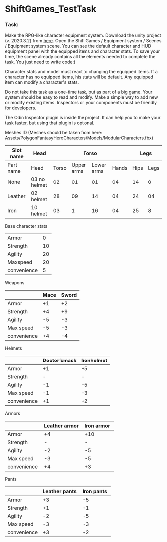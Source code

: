 # ShiftGames_TestTask

### Task:
Make the RPG-like character equipment system. Download the unity project (v. 2020.3.2) from [here](https://drive.google.com/file/d/18Nv3uhhkz4eM-NsIa_SIS76G1IAVLTHF/view?usp=sharing). Open the Shift Games / Equipment system / Scenes / Equipment system scene. You can see the default character and HUD equipment panel with the equipped items and character stats. To save your time, the scene already contains all the elements needed to complete the task. You just need to write code:)

Character stats and model must react to changing the equipped items. If a character has no equipped items, his stats will be default. Any equipped item can modify a character's stats.

Do not take this task as a one-time task, but as part of a big game. Your system should be easy to read and modify. Make a simple way to add new or modify existing items. Inspectors on your components must be friendly for developers.

The Odin Inspector plugin is inside the project. It can help you to make your task faster, but using that plugin is optional. 

Meshes ID (Meshes should be taken from here: Assets/PolygonFantasyHeroCharacters/Models/ModularCharacters.fbx)

<table>
<thead>
<tr>
<th>Slot name</th>
<th>Head</th>
<th  colspan="4">Torso</th>
<th  colspan="2">Legs</th>
</tr>
</thead>
<tbody>
<tr>
<td>Part name</td>
<td>Head</td>
<td>Torso</td>
<td>Upper arms</td>
<td>Lower arms</td>
<td>Hands</td>
<td>Hips</td>
<td>Legs</td>
</tr>
<tr>
<td>None</td>
<td>03 no helmet</td>
<td>02</td>
<td>01</td>
<td>01</td>
<td>04</td>
<td>14</td>
<td>0</td>
</tr>
<tr>
<td>Leather</td>
<td>02 helmet</td>
<td>28</td>
<td>09</td>
<td>14</td>
<td>04</td>
<td>24</td>
<td>04</td>
</tr>
<tr>
<td>Iron</td>
<td>10 helmet</td>
<td>03</td>
<td>1</td>
<td>16</td>
<td>04</td>
<td>25</td>
<td>8</td>
</tr>
</tbody>
</table>

Base character stats
<table>
<tbody>
<tr>
<td>Armor</td>
<td>0</td>
</tr>
<tr>
<td>Strength</td>
<td>10</td>
</tr>
<tr>
<td>Agility</td>
<td>20</td>
</tr>
<tr>
<td>Maxspeed</td>
<td>20</td>
</tr>
<tr>
<td>convenience</td>
<td>5</td>
</tr>
</tbody>
</table>

Weapons
<table>
<thead>
<tr>
<th></th>
<th>Mace</th>
<th>Sword</th>
</tr>
</thead>
<tbody>
<tr>
<td>Armor</td>
<td>+1</td>
<td>+2</td>
</tr>
<tr>
<td>Strength</td>
<td>+4</td>
<td>+9</td>
</tr>
<tr>
<td>Agility</td>
<td>-5</td>
<td>-3</td>
</tr>
<tr>
<td>Max speed</td>
<td>-5</td>
<td>-3</td>
</tr>
<tr>
<td>convenience</td>
<td>+4</td>
<td>-4</td>
</tr>
</tbody>
</table>

Helmets
<table>
<thead>
<tr>
<th></th>
<th>Doctor’smask</th>
<th>Ironhelmet</th>
</tr>
</thead>
<tbody>
<tr>
<td>Armor</td>
<td>+1</td>
<td>+5</td>
</tr>
<tr>
<td>Strength</td>
<td>-</td>
<td>-</td>
</tr>
<tr>
<td>Agility</td>
<td>-1</td>
<td>-5</td>
</tr>
<tr>
<td>Max speed</td>
<td>-1</td>
<td>-3</td>
</tr>
<tr>
<td>convenience</td>
<td>+1</td>
<td>+2</td>
</tr>
</tbody>
</table>

Armors
<table>
<thead>
<tr>
<th></th>
<th>Leather armor </th>
<th>Iron armor </th>
</tr>
</thead>
<tbody>
<tr>
<td>Armor </td>
<td>+4 </td>
<td>+10 </td>
</tr>
<tr>
<td>Strength </td>
<td>- </td>
<td>- </td>
</tr>
<tr>
<td>Agility </td>
<td>-2 </td>
<td>-5 </td>
</tr>
<tr>
<td>Max speed </td>
<td>-3 </td>
<td>-5 </td>
</tr>
<tr>
<td>convenience </td>
<td>+4 </td>
<td>+3 </td>
</tr>
</tbody>
</table>

Pants
<table>
<thead>
<tr>
<th></th>
<th>Leather pants </th>
<th>Iron pants </th>
</tr>
</thead>
<tbody>
<tr>
<td>Armor </td>
<td>+3 </td>
<td>+5 </td>
</tr>
<tr>
<td>Strength </td>
<td>+1 </td>
<td>+1 </td>
</tr>
<tr>
<td>Agility </td>
<td>-2 </td>
<td>-5 </td>
</tr>
<tr>
<td>Max speed </td>
<td>-3 </td>
<td>-3 </td>
</tr>
<tr>
<td>convenience</td>
<td>+3</td>
<td>+2</td>
</tr>
</tbody>
</table>

